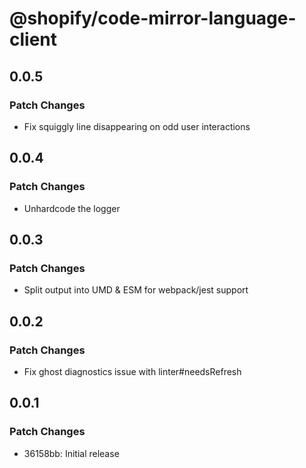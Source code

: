 # @shopify/code-mirror-language-client

## 0.0.5

### Patch Changes

- Fix squiggly line disappearing on odd user interactions

## 0.0.4

### Patch Changes

- Unhardcode the logger

## 0.0.3

### Patch Changes

- Split output into UMD & ESM for webpack/jest support

## 0.0.2

### Patch Changes

- Fix ghost diagnostics issue with linter#needsRefresh

## 0.0.1

### Patch Changes

- 36158bb: Initial release
